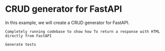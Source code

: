 # CRUD generator for FastAPI


In this example, we will create a CRUD generator for FastAPI.

```stub
Completely running codebase to show how To return a response with HTML directly from FastAPI
```

```stub
Generate tests
```
